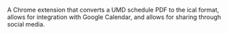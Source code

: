 A Chrome extension that converts a UMD schedule PDF to the ical format, allows for integration with Google Calendar, and allows for sharing through social media. 
